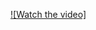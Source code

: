 [![Watch the video]](https://www.youtube.com/watch?v=Fb8r0VQ81VA&ab_channel=JavierL%C3%B3pezQuesada)